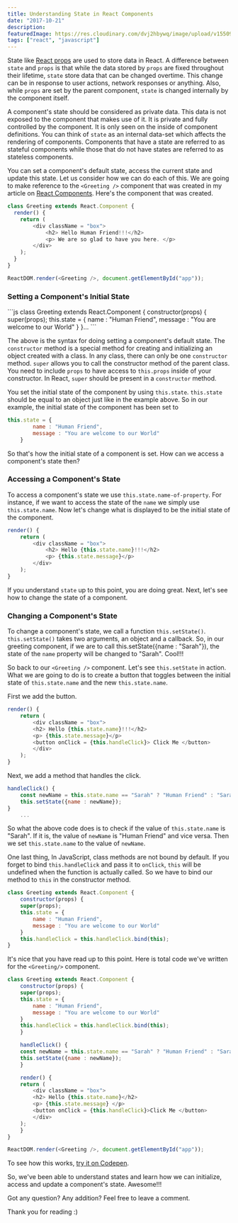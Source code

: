 ```yaml
---
title: Understanding State in React Components
date: "2017-10-21"
description: 
featuredImage: https://res.cloudinary.com/dvj2hbywq/image/upload/v1550930072/potrait.jpg
tags: ["react", "javascript"]
---
```


State like [React props](https://dev.to/sarah_chima/react-properties-cml) are used to store data in React. A difference between `state` and `props` is that while the data stored by `props` are fixed throughout their lifetime, `state` store data that can be changed overtime. This change can be in response to user actions, network responses or anything. Also, while `props` are set by the parent component, `state` is changed internally by the component itself.

A component's state should be considered as private data. This data is not exposed to the component that makes use of it. It is private and fully controlled by the component. It is only seen on the inside of component definitions. You can think of `state` as an internal data-set which affects the rendering of components. 
Components that have a state are referred to as stateful components while those that do not have states are referred to as stateless components. 

You can set a component's default state, access the current state and update this state. Let us consider how we can do each of this. We are going to make reference to the `<Greeting />` component that was created in my article on [React Components](https://dev.to/sarah_chima/an-introduction-to-react-components-cke).
Here's the component that was created.

```js  
class Greeting extends React.Component {
  render() {
    return (
		<div className = "box">
			<h2> Hello Human Friend!!!</h2>
			<p> We are so glad to have you here. </p>
		</div>
    );
  }
}

ReactDOM.render(<Greeting />, document.getElementById("app"));
```

<h3>Setting a Component's Initial State </h3>
```js
class Greeting extends React.Component {
	constructor(props) {
	super(props);
	this.state = {
		name : "Human Friend", 
		message : "You are welcome to our World"
	}
	}...
```      

The above is the syntax for doing setting a component's default state. The `constructor` method is a special method for creating and initializing an object created with a class. In any class, there can only be one `constructor` method. `super` allows you to call the constructor method of the parent class. You need to  include `props` to have access to `this.props` inside of your constructor. In React, `super` should be present in a `constructor` method.

You set the initial state of the component by using `this.state`. `this.state` should be equal to an object just like in the example above. So in our example, the initial state of the component has been set to 

```js
this.state = {
		name : "Human Friend", 
		message : "You are welcome to our World"
	}
```
So that's how the initial state of a component is set. How can we access a component's state then?

<h3>Accessing a Component's State</h3>

To access a component's state  we use `this.state.name-of-property`. For instance, if we want to access the state of the `name` we simply use `this.state.name`.
Now let's change what is displayed to be the initial state of the component. 
```js   
render() {
	return (
		<div className = "box">
			<h2> Hello {this.state.name}!!!</h2>
			<p> {this.state.message}</p>
		</div>
	);
}
```
If you understand `state` up to this point, you are doing great. Next, let's see how to change the state of a component.

<h3>Changing a Component's State</h3>

To change a component's state, we call a function `this.setState()`. `this.setState()` takes two arguments, an object and a callback. So, in our greeting component, if we are to call this.setState({name : "Sarah"}), the state of the `name` property will be changed to "Sarah". Cool!!!

So back to our `<Greeting />` component. Let's see `this.setState` in action. What we are going to do is to create a button that toggles between the initial state of `this.state.name` and the new `this.state.name`.

First we add the button.
```js
render() {
	return (
		<div className = "box">
		<h2> Hello {this.state.name}!!!</h2>
		<p> {this.state.message}</p>
		<button onClick = {this.handleClick}> Click Me </button>
		</div>
	);
}
```

Next, we add a method that handles the click.
    
```js
handleClick() {
	const newName = this.state.name == "Sarah" ? "Human Friend" : "Sarah";
	this.setState({name : newName});
}
	...
```

So what the above code does is to check if the value of `this.state.name` is "Sarah". If it is, the value of `newName` is "Human Friend" and vice versa. Then we set `this.state.name` to the value of `newName`.

One last thing, In JavaScript, class methods are not bound by default. If you forget to bind `this.handleClick` and pass it to `onClick`, `this` will be undefined when the function is actually called. So we have to bind our method to `this` in the constructor method.

```js
class Greeting extends React.Component {
	constructor(props) {
	super(props);
	this.state = {
		name : "Human Friend", 
		message : "You are welcome to our World"
	}
	this.handleClick = this.handleClick.bind(this);
}
```

It's nice that you have read up to this point. Here is total code we've written for the `<Greeting/>` component.

```js    
class Greeting extends React.Component {
	constructor(props) {
	super(props);
	this.state = {
		name : "Human Friend", 
		message : "You are welcome to our World"
	}
	this.handleClick = this.handleClick.bind(this);
	}

	handleClick() {
	const newName = this.state.name == "Sarah" ? "Human Friend" : "Sarah";
	this.setState({name : newName});
	}

	render() {
	return (
		<div className = "box">
		<h2> Hello {this.state.name}</h2>
		<p> {this.state.message} </p>
		<button onClick = {this.handleClick}>Click Me </button>
		</div>
	);
	}
}

ReactDOM.render(<Greeting />, document.getElementById("app"));
```

To see how this works, [try it on Codepen](https://codepen.io/sayrah901/pen/EwJNjQ).

So, we've been able to understand states and learn how we can initialize, access and update a component's state. Awesome!!!

Got any question? Any addition? Feel free to leave a comment.

Thank you for reading :)